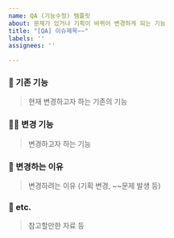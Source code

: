 ```yaml
---
name: QA (기능수정) 템플릿
about: 문제가 있거나 기획이 바뀌어 변경하게 되는 기능
title: "[QA] 이슈제목~~"
labels: ''
assignees: ''

---
```


### 🐻 기존 기능

> 현재 변경하고자 하는 기존의 기능

### 🐻‍❄️ 변경 기능

> 변경하고자 하는 기능

### 🤔 변경하는 이유

> 변경하려는 이유 (기획 변경, ~~문제 발생 등)

### 🎸 etc.

> 참고할만한 자료 등

